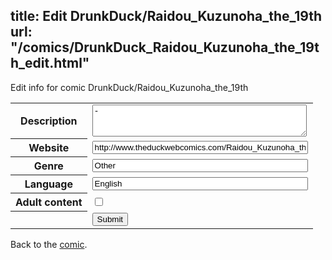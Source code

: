title: Edit DrunkDuck/Raidou_Kuzunoha_the_19th
url: "/comics/DrunkDuck_Raidou_Kuzunoha_the_19th_edit.html"
---
Edit info for comic DrunkDuck/Raidou_Kuzunoha_the_19th

<form name="comic" action="http://gaepostmail.appspot.com/comic/" method="post">
<table class="comicinfo">
<tr>
<th>Description</th><td><textarea name="description" cols="40" rows="3">-</textarea></td>
</tr>
<tr>
<th>Website</th><td><input type="text" name="url" value="http://www.theduckwebcomics.com/Raidou_Kuzunoha_the_19th/" size="40"/></td>
</tr>
<tr>
<th>Genre</th><td><input type="text" name="genre" value="Other" size="40"/></td>
</tr>
<tr>
<th>Language</th><td><input type="text" name="language" value="English" size="40"/></td>
</tr>
<tr>
<th>Adult content</th><td><input type="checkbox" name="adult" value="adult" /></td>
</tr>
<tr>
<th></th><td>
<input type="hidden" name="comic" value="DrunkDuck_Raidou_Kuzunoha_the_19th" />
<input type="submit" name="submit" value="Submit" />
</td>
</tr>
</table>
</form>

Back to the [comic](DrunkDuck_Raidou_Kuzunoha_the_19th.html).
